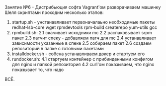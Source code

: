 Занятие №6 - Дистрибьюция софта
Vagrant'ом разворачиваем машинку
Шелл скриптами проходим несколько этапов:
1. startup.sh - унстанавливает первоначалаьно необходимые пакеты
  redhat-lsb-core wget rpmdevtools rpm-build createrepo yum-utils gcc
2. rpmbuild.sh:
  2.1 скачивает исходники mc
  2.2 распаковывает srpm пакет
  2.3 патчит спеку - добавляем патч для mc
  2.4 устанавливает зависимости указанные в спеке
  2.5 собираем пакет 
  2.6 создаем репозиторий в папке с готовыми пакетами
3. installdocker.sh - собсна устанавливаем докер и стартуем его
4. rundocker.sh:
  4.1 стартуем контейнер с прибинденными конфигом для nginx и папкой репозитория
  4.2 curl'ом показываем, что nginx показывает то, что надо

ВСЁ.

